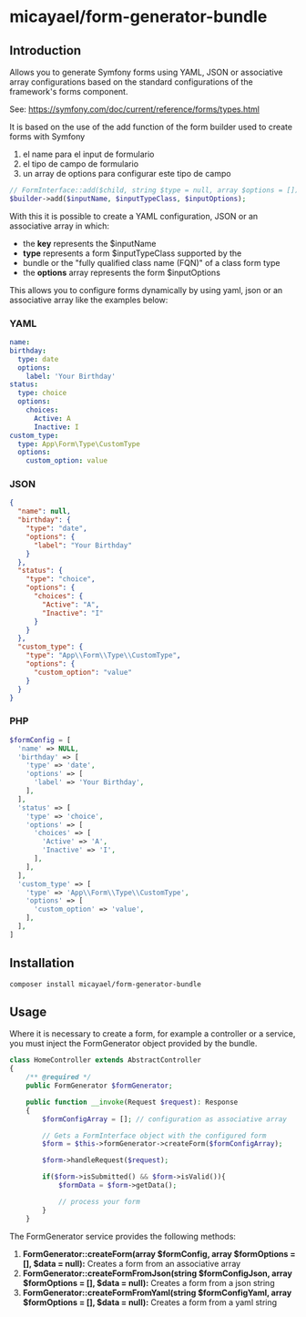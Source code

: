 micayael/form-generator-bundle
==============================

Introduction
------------

Allows you to generate Symfony forms using YAML, JSON or
associative array configurations based on the standard
configurations of the framework's forms component.

See: https://symfony.com/doc/current/reference/forms/types.html

It is based on the use of the add function of the form
builder used to create forms with Symfony

1. el name para el input de formulario
2. el tipo de campo de formulario
3. un array de options para configurar este tipo de campo

~~~php
// FormInterface::add($child, string $type = null, array $options = [])
$builder->add($inputName, $inputTypeClass, $inputOptions);
~~~

With this it is possible to create a YAML configuration,
JSON or an associative array in which:

- the **key** represents the $inputName
- **type** represents a form $inputTypeClass supported by the
- bundle or the "fully qualified class name (FQN)" of a class form type
- the **options** array represents the form $inputOptions

This allows you to configure forms dynamically by using yaml, json or
an associative array like the examples below:

### YAML

~~~yaml
name:
birthday:
  type: date
  options:
    label: 'Your Birthday'
status:
  type: choice
  options:
    choices:
      Active: A
      Inactive: I
custom_type:
  type: App\Form\Type\CustomType
  options:
    custom_option: value
~~~

### JSON

~~~json
{
  "name": null,
  "birthday": {
    "type": "date",
    "options": {
      "label": "Your Birthday"
    }
  },
  "status": {
    "type": "choice",
    "options": {
      "choices": {
        "Active": "A",
        "Inactive": "I"
      }
    }
  },
  "custom_type": {
    "type": "App\\Form\\Type\\CustomType",
    "options": {
      "custom_option": "value"
    }
  }
}
~~~

### PHP

~~~php
$formConfig = [
  'name' => NULL,
  'birthday' => [
    'type' => 'date',
    'options' => [
      'label' => 'Your Birthday',
    ],
  ],
  'status' => [
    'type' => 'choice',
    'options' => [
      'choices' => [
        'Active' => 'A',
        'Inactive' => 'I',
      ],
    ],
  ],
  'custom_type' => [
    'type' => 'App\\Form\\Type\\CustomType',
    'options' => [
      'custom_option' => 'value',
    ],
  ],
]
~~~

Installation
------------

~~~
composer install micayael/form-generator-bundle
~~~

Usage
-----

Where it is necessary to create a form, for example a controller or
a service, you must inject the FormGenerator object provided by
the bundle.

~~~php
class HomeController extends AbstractController
{
    /** @required */
    public FormGenerator $formGenerator;

    public function __invoke(Request $request): Response
    {
        $formConfigArray = []; // configuration as associative array

        // Gets a FormInterface object with the configured form
        $form = $this->formGenerator->createForm($formConfigArray);

        $form->handleRequest($request);

        if($form->isSubmitted() && $form->isValid()){
            $formData = $form->getData();

            // process your form
        }
    }
~~~

The FormGenerator service provides the following methods:

1. **FormGenerator::createForm(array $formConfig, array $formOptions = [], $data = null):** Creates a form from an associative array
2. **FormGenerator::createFormFromJson(string $formConfigJson, array $formOptions = [], $data = null):** Creates a form from a json string
3. **FormGenerator::createFormFromYaml(string $formConfigYaml, array $formOptions = [], $data = null):** Creates a form from a yaml string
